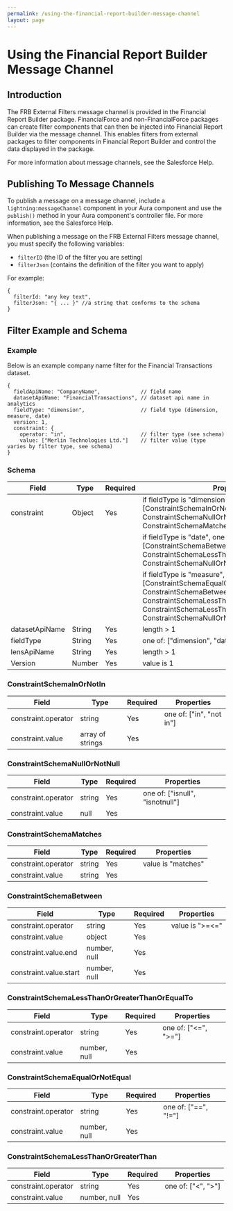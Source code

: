 ```yaml
---
permalink: /using-the-financial-report-builder-message-channel
layout: page
---
```


# Using the Financial Report Builder Message Channel

## Introduction

The FRB External Filters message channel is provided in the Financial Report Builder package. FinancialForce and non-FinancialForce packages can create filter components that can then be injected into Financial Report Builder via the message channel. This enables filters from external packages to filter components in Financial Report Builder and control the data displayed in the package.

For more information about message channels, see the Salesforce Help.

## Publishing To Message Channels

To publish a message on a message channel, include a `lightning:messageChannel` component in your Aura component and use the `publish()` method in your Aura component's controller file. For more information, see the Salesforce Help.

When publishing a message on the FRB External Filters message channel, you must specify the following variables:

- `filterID` (the ID of the filter you are setting)
- `filterJson` (contains the definition of the filter you want to apply)

For example:

```
{
  filterId: "any key text",
  filterJson: "{ ... }" //a string that conforms to the schema
}
```

## Filter Example and Schema

### Example

Below is an example company name filter for the Financial Transactions dataset.

```
{
  fieldApiName: "CompanyName",             // field name
  datasetApiName: "FinancialTransactions", // dataset api name in analytics
  fieldType: "dimension",                  // field type (dimension, measure, date)
  version: 1,
  constraint: {
    operator: "in",                        // filter type (see schema)
    value: ["Merlin Technologies Ltd."]    // filter value (type varies by filter type, see schema)
}
```

### Schema

| Field | Type | Required | Properties |
| ----- | ---- | -------- | ---------- |
| constraint | Object | Yes | if fieldType is "dimension", one of: [ConstraintSchemaInOrNotIn, ConstraintSchemaNullOrNotNull, ConstraintSchemaMatches] |
|  |  |  | if fieldType is "date", one of: [ConstraintSchemaBetween, ConstraintSchemaLessThanOrGreaterThanOrEqualTo, ConstraintSchemaNullOrNotNull] |
|  |  |  | if fieldType is "measure", one of: [ConstraintSchemaEqualOrNotEqual, ConstraintSchemaBetween, ConstraintSchemaLessThanOrGreaterThanOrEqualTo, ConstraintSchemaLessThanOrGreaterThan, ConstraintSchemaNullOrNotNull] |
| datasetApiName | String | Yes | length > 1 |
| fieldType | String | Yes | one of: ["dimension", "date", "measure"] |
| lensApiName | String | Yes | length > 1 |
| Version | Number | Yes | value is 1 |

### ConstraintSchemaInOrNotIn

| Field | Type | Required | Properties |
| ----- | ---- | -------- | ---------- |
| constraint.operator | string | Yes | 	one of: ["in", "not in"] |
| constraint.value | array of strings | Yes |  |

### ConstraintSchemaNullOrNotNull

| Field | Type | Required | Properties |
| ----- | ---- | -------- | ---------- |
| constraint.operator | string | Yes | 	one of: ["isnull", "isnotnull"] |
| constraint.value | null | Yes |  |

### ConstraintSchemaMatches

| Field | Type | Required | Properties |
| ----- | ---- | -------- | ---------- |
| constraint.operator | string | Yes | value is "matches" |
| constraint.value | string | Yes |  |

### ConstraintSchemaBetween

| Field | Type | Required | Properties |
| ----- | ---- | -------- | ---------- |
| constraint.operator | string | Yes | value is ">=<=" |
| constraint.value | object | Yes |  |
| constraint.value.end | number, null | Yes |  |
| constraint.value.start | number, null | Yes |  |

### ConstraintSchemaLessThanOrGreaterThanOrEqualTo

| Field | Type | Required | Properties |
| ----- | ---- | -------- | ---------- |
| constraint.operator | string | Yes | one of: ["<=", ">="] |
| constraint.value | number, null | Yes |  |

### ConstraintSchemaEqualOrNotEqual

| Field | Type | Required | Properties |
| ----- | ---- | -------- | ---------- |
| constraint.operator | string | Yes | one of: ["==", "!="] |
| constraint.value | number, null | Yes |  |

### ConstraintSchemaLessThanOrGreaterThan

| Field | Type | Required | Properties |
| ----- | ---- | -------- | ---------- |
| constraint.operator | string | Yes | 	one of: ["<", ">"] |
| constraint.value | number, null | Yes |  |
